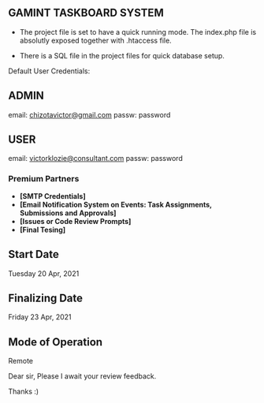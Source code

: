 

## GAMINT TASKBOARD SYSTEM

- The project file is set to have a quick running mode. The index.php file is absolutly exposed together with .htaccess file.

- There is a SQL file in the project files for quick database setup.

Default User Credentials:

ADMIN
------
email: chizotavictor@gmail.com
passw: password


USER
----
email: victorklozie@consultant.com
passw: password


### Premium Partners

- **[SMTP Credentials]**
- **[Email Notification System on Events: Task Assignments, Submissions and Approvals]**
- **[Issues or Code Review Prompts]**
- **[Final Tesing]**

## Start Date
Tuesday 20 Apr, 2021

## Finalizing Date
Friday 23 Apr, 2021

## Mode of Operation
Remote

Dear sir, Please I await your review feedback.

Thanks :)